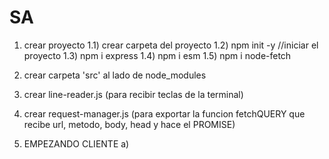 # SA

1) crear proyecto
    1.1) crear carpeta del proyecto
    1.2) npm init -y //iniciar el proyecto
    1.3) npm i express
    1.4) npm i esm
    1.5) npm i node-fetch

2) crear carpeta 'src' al lado de node_modules
3) crear line-reader.js (para recibir teclas de la terminal)
4) crear request-manager.js (para exportar la funcion fetchQUERY que recibe url, metodo, body, head y hace el PROMISE)

5) EMPEZANDO CLIENTE
    a) 